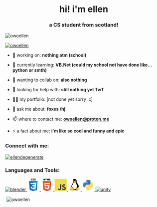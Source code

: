 <h1 align="center">hi! i'm ellen</h1>
<h3 align="center">a CS student from scotland!</h3>

<p align="left"> <img src="https://komarev.com/ghpvc/?username=owoellen&label=Profile%20views&color=0e75b6&style=flat" alt="owoellen" /> </p>

<p align="left"> <a href="https://github.com/ryo-ma/github-profile-trophy"><img src="https://github-profile-trophy.vercel.app/?username=owoellen" alt="owoellen" /></a> </p>

- 🔭 working on: **nothing atm (school)**

- 🌱 currently learning: **VB.Net (could my school not have done like... python or smth)**

- 👯 wanting to collab on: **also nothing**

- 🤝 looking for help with: **still nothing yet TwT**

- 👨‍💻 my portfolio: [not done yet sorry :c]

- 💬 ask me about: **foxes /hj**

- 📫 where to contact me: **owoellen@proton.me**

- ⚡ a fact about me: **i'm like so cool and funny and epic**

<h3 align="left">Connect with me:</h3>
<p align="left">
<a href="https://www.youtube.com/c/ellendegenerate" target="blank"><img align="center" src="https://raw.githubusercontent.com/rahuldkjain/github-profile-readme-generator/master/src/images/icons/Social/youtube.svg" alt="ellendegenerate" height="30" width="40" /></a>
</p>

<h3 align="left">Languages and Tools:</h3>
<p align="left"> <a href="https://www.blender.org/" target="_blank" rel="noreferrer"> <img src="https://download.blender.org/branding/community/blender_community_badge_white.svg" alt="blender" width="40" height="40"/> </a> <a href="https://www.w3schools.com/css/" target="_blank" rel="noreferrer"> <img src="https://raw.githubusercontent.com/devicons/devicon/master/icons/css3/css3-original-wordmark.svg" alt="css3" width="40" height="40"/> </a> <a href="https://www.w3.org/html/" target="_blank" rel="noreferrer"> <img src="https://raw.githubusercontent.com/devicons/devicon/master/icons/html5/html5-original-wordmark.svg" alt="html5" width="40" height="40"/> </a> <a href="https://developer.mozilla.org/en-US/docs/Web/JavaScript" target="_blank" rel="noreferrer"> <img src="https://raw.githubusercontent.com/devicons/devicon/master/icons/javascript/javascript-original.svg" alt="javascript" width="40" height="40"/> </a> <a href="https://www.linux.org/" target="_blank" rel="noreferrer"> <img src="https://raw.githubusercontent.com/devicons/devicon/master/icons/linux/linux-original.svg" alt="linux" width="40" height="40"/> </a> <a href="https://www.python.org" target="_blank" rel="noreferrer"> <img src="https://raw.githubusercontent.com/devicons/devicon/master/icons/python/python-original.svg" alt="python" width="40" height="40"/> </a> <a href="https://unity.com/" target="_blank" rel="noreferrer"> <img src="https://www.vectorlogo.zone/logos/unity3d/unity3d-icon.svg" alt="unity" width="40" height="40"/> </a> </p>

<p>&nbsp;<img align="center" src="https://github-readme-stats.vercel.app/api?username=owoellen&show_icons=true&locale=en" alt="owoellen" /></p>
